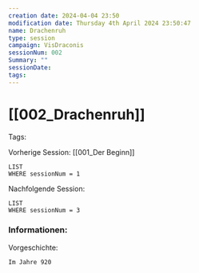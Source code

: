 ```yaml
---
creation date: 2024-04-04 23:50 
modification date: Thursday 4th April 2024 23:50:47 
name: Drachenruh
type: session 
campaign: VisDraconis
sessionNum: 002
Summary: ""
sessionDate: 
tags:
--- 
```


# [[002_Drachenruh]]

Tags: 

Vorherige Session: [[001_Der Beginn]]
```dataview
LIST
WHERE sessionNum = 1
```
Nachfolgende Session: 
```dataview
LIST
WHERE sessionNum = 3
```

### Informationen:
Vorgeschichte:
```
Im Jahre 920 
```

